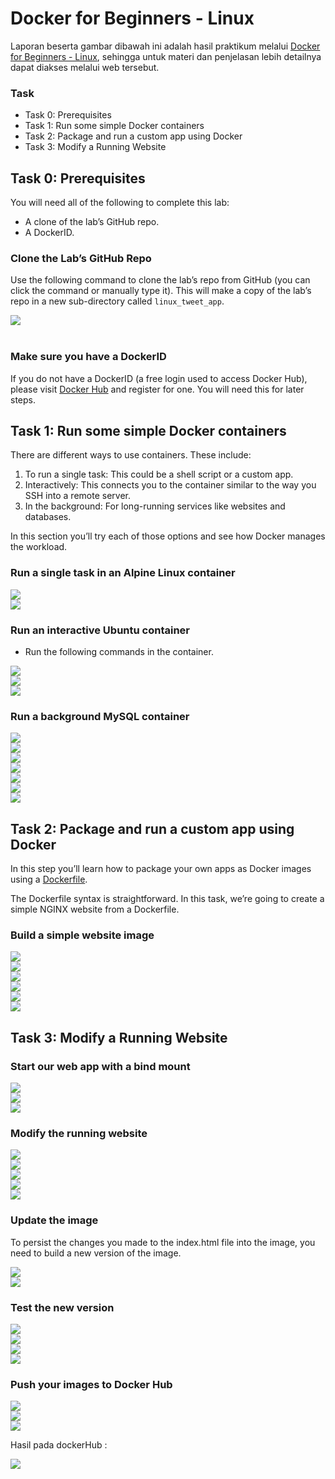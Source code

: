 # Docker for Beginners - Linux

Laporan beserta gambar dibawah ini adalah hasil praktikum melalui [Docker for Beginners - Linux](https://training.play-with-docker.com/beginner-linux/), sehingga untuk materi dan penjelasan lebih detailnya dapat diakses melalui web tersebut.

### Task

- Task 0: Prerequisites 
- Task 1: Run some simple Docker containers 
- Task 2: Package and run a custom app using Docker 
- Task 3: Modify a Running Website

## Task 0: Prerequisites

You will need all of the following to complete this lab: 
- A clone of the lab’s GitHub repo. 
- A DockerID.

### Clone the Lab’s GitHub Repo

Use the following command to clone the lab’s repo from GitHub (you can click the command or manually type it). This will make a copy of the lab’s repo in a new sub-directory called ```linux_tweet_app```.
<div><img src="gambar/1.jpg"></div><br>

### Make sure you have a DockerID

If you do not have a DockerID (a free login used to access Docker Hub), please visit [Docker Hub](https://hub.docker.com/) and register for one. You will need this for later steps.

## Task 1: Run some simple Docker containers 

There are different ways to use containers. These include: 
1. To run a single task: This could be a shell script or a custom app. 
2. Interactively: This connects you to the container similar to the way you SSH into a remote server. 
3. In the background: For long-running services like websites and databases. 

In this section you’ll try each of those options and see how Docker manages the workload.

### Run a single task in an Alpine Linux container

<div><img src="gambar/2.jpg"></div>
<div><img src="gambar/3.jpg"></div>

### Run an interactive Ubuntu container
- Run the following commands in the container.
<div><img src="gambar/4.jpg"></div>
<div><img src="gambar/5.jpg"></div>
<div><img src="gambar/6.jpg"></div>

### Run a background MySQL container

<div><img src="gambar/r1.jpg"></div>
<div><img src="gambar/r2"></div>
<div><img src="gambar/r3"></div>
<div><img src="gambar/r4.jpg"></div>
<div><img src="gambar/r5.jpg"></div>
<div><img src="gambar/r6.jpg"></div>
<div><img src="gambar/r7.jpg"></div>

## Task 2: Package and run a custom app using Docker 

In this step you’ll learn how to package your own apps as Docker images using a [Dockerfile](https://docs.docker.com/engine/reference/builder/). 

The Dockerfile syntax is straightforward. In this task, we’re going to create a simple NGINX website from a Dockerfile.

### Build a simple website image

<div><img src="gambar/t1.jpg"></div>
<div><img src="gambar/t2"></div>
<div><img src="gambar/t3.jpg"></div>
<div><img src="gambar/t4.jpg"></div>
<div><img src="gambar/t4a.jpg"></div>
<div><img src="gambar/t8.jpg"></div>

## Task 3: Modify a Running Website

### Start our web app with a bind mount

<div><img src="gambar/index1.jpg"></div>
<div><img src="gambar/t5.jpg"></div>
<div><img src="gambar/t6.jpg"></div>

### Modify the running website

<div><img src="gambar/index1.jpg"></div>
<div><img src="gambar/s1.jpg"></div>
<div><img src="gambar/s2.jpg"></div>
<div><img src="gambar/s3.jpg"></div>
<div><img src="gambar/s4.jpg"></div>

### Update the image
To persist the changes you made to the index.html file into the image, you need to build a new version of the image.
<div><img src="gambar/newversion1.jpg"></div>
<div><img src="gambar/newversion2.jpg"></div>

### Test the new version

<div><img src="gambar/screenshot-30.jpg"></div>
<div><img src="gambar/screenshot-31.jpg"></div>
<div><img src="gambar/screenshot-32.jpg"></div>
<div><img src="gambar/screenshot-33.jpg"></div>

### Push your images to Docker Hub

<div><img src="gambar/dockerlogin.jpg"></div>
<div><img src="gambar/dockerlogin1.jpg"></div>
<div><img src="gambar/dockerlogin2.jpg"></div>

Hasil pada dockerHub : 
<div><img src="gambar/hasil.jpg"></div>
